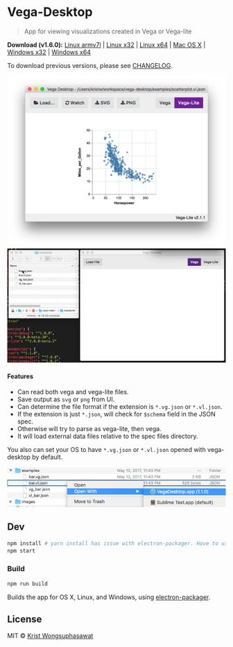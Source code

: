 # Vega-Desktop

> App for viewing visualizations created in Vega or Vega-lite

**Download (v1.6.0):**
[Linux armv7l](https://goo.gl/MDnyoo) |
[Linux x32](https://goo.gl/N2jhkj) |
[Linux x64](https://goo.gl/Pove48) |
[Mac OS X](https://goo.gl/cAo9mM) |
[Windows x32](https://goo.gl/sFD48w) |
[Windows x64](https://goo.gl/pBEUCV)

To download previous versions, please see [CHANGELOG](CHANGELOG.md).

![Vega-Desktop](images/v1.4.2.png)
![Vega-Desktop](images/v1.0.0.gif)

#### Features

- Can read both vega and vega-lite files.
- Save output as `svg` or `png` from UI.
- Can determine the file format if the extension is `*.vg.json` or `*.vl.json`.
- If the extension is just `*.json`, will check for `$schema` field in the JSON spec.
- Otherwise will try to parse as vega-lite, then vega.
- It will load external data files relative to the spec files directory.

You also can set your OS to have `*.vg.json` or `*.vl.json` opened with vega-desktop by default.

![Open files with vega-desktop](images/open_with.png)

## Dev

```bash
npm install # yarn install has issue with electron-packager. Have to use npm install
npm start
```

### Build

```bash
npm run build
```

Builds the app for OS X, Linux, and Windows, using [electron-packager](https://github.com/electron-userland/electron-packager).


## License

MIT © [Krist Wongsuphasawat](http://kristw.yellowpigz.com)
